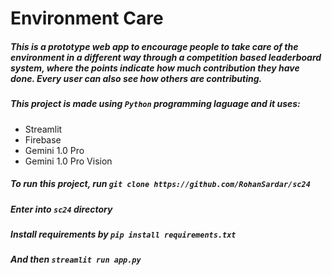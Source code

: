 # Environment Care

##### This is a prototype web app to encourage people to take care of the environment in a different way through a competition based leaderboard system, where the points indicate how much contribution they have done. Every user can also see how others are contributing.

##### This project is made using `Python` programming laguage and it uses:
- Streamlit
- Firebase
- Gemini 1.0 Pro
- Gemini 1.0 Pro Vision
  
##### To run this project, run `git clone https://github.com/RohanSardar/sc24`
##### Enter into `sc24` directory 
##### Install requirements by `pip install requirements.txt`
##### And then `streamlit run app.py`
